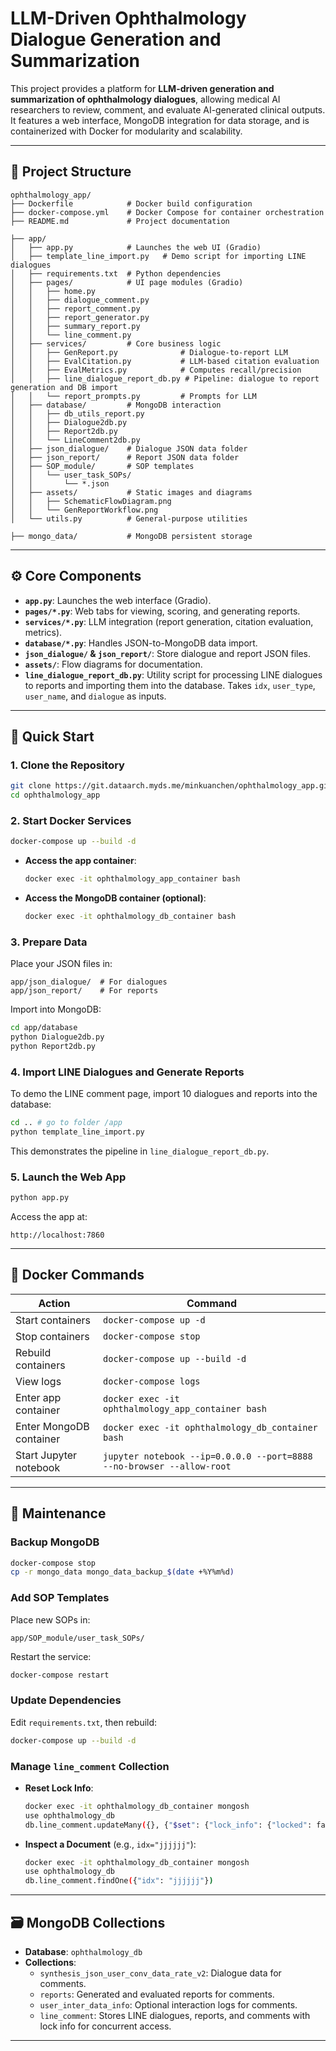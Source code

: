 # LLM-Driven Ophthalmology Dialogue Generation and Summarization

This project provides a platform for **LLM-driven generation and summarization of ophthalmology dialogues**, allowing medical AI researchers to review, comment, and evaluate AI-generated clinical outputs. It features a web interface, MongoDB integration for data storage, and is containerized with Docker for modularity and scalability.

---

## 📁 Project Structure

```
ophthalmology_app/
├── Dockerfile            # Docker build configuration
├── docker-compose.yml    # Docker Compose for container orchestration
├── README.md             # Project documentation

├── app/
│   ├── app.py            # Launches the web UI (Gradio)
│   ├── template_line_import.py   # Demo script for importing LINE dialogues
│   ├── requirements.txt  # Python dependencies
│   ├── pages/            # UI page modules (Gradio)
│   │   ├── home.py
│   │   ├── dialogue_comment.py
│   │   ├── report_comment.py
│   │   ├── report_generator.py
│   │   ├── summary_report.py
│   │   └── line_comment.py
│   ├── services/         # Core business logic
│   │   ├── GenReport.py              # Dialogue-to-report LLM
│   │   ├── EvalCitation.py           # LLM-based citation evaluation
│   │   ├── EvalMetrics.py            # Computes recall/precision
│   │   ├── line_dialogue_report_db.py # Pipeline: dialogue to report generation and DB import
│   │   └── report_prompts.py         # Prompts for LLM
│   ├── database/         # MongoDB interaction
│   │   ├── db_utils_report.py
│   │   ├── Dialogue2db.py
│   │   ├── Report2db.py
│   │   └── LineComment2db.py
│   ├── json_dialogue/    # Dialogue JSON data folder
│   ├── json_report/      # Report JSON data folder
│   ├── SOP_module/       # SOP templates
│   │   └── user_task_SOPs/
│   │       └── *.json
│   ├── assets/           # Static images and diagrams
│   │   ├── SchematicFlowDiagram.png
│   │   └── GenReportWorkflow.png
│   └── utils.py          # General-purpose utilities

├── mongo_data/           # MongoDB persistent storage
```

---

## ⚙️ Core Components

- **`app.py`**: Launches the web interface (Gradio).
- **`pages/*.py`**: Web tabs for viewing, scoring, and generating reports.
- **`services/*.py`**: LLM integration (report generation, citation evaluation, metrics).
- **`database/*.py`**: Handles JSON-to-MongoDB data import.
- **`json_dialogue/` & `json_report/`**: Store dialogue and report JSON files.
- **`assets/`**: Flow diagrams for documentation.
- **`line_dialogue_report_db.py`**: Utility script for processing LINE dialogues to reports and importing them into the database. Takes `idx`, `user_type`, `user_name`, and `dialogue` as inputs.

---

## 🚀 Quick Start

### 1. Clone the Repository
```bash
git clone https://git.dataarch.myds.me/minkuanchen/ophthalmology_app.git
cd ophthalmology_app
```

### 2. Start Docker Services
```bash
docker-compose up --build -d
```

- **Access the app container**:
  ```bash
  docker exec -it ophthalmology_app_container bash
  ```
- **Access the MongoDB container (optional)**:
  ```bash
  docker exec -it ophthalmology_db_container bash
  ```

### 3. Prepare Data
Place your JSON files in:
```
app/json_dialogue/  # For dialogues
app/json_report/    # For reports
```

Import into MongoDB:
```bash
cd app/database
python Dialogue2db.py
python Report2db.py
```

### 4. Import LINE Dialogues and Generate Reports
To demo the LINE comment page, import 10 dialogues and reports into the database:
```bash
cd .. # go to folder /app
python template_line_import.py
```

This demonstrates the pipeline in `line_dialogue_report_db.py`.

### 5. Launch the Web App
```bash
python app.py
```

Access the app at:
```
http://localhost:7860
```

---

## 🐳 Docker Commands

| Action                   | Command                                      |
|--------------------------|----------------------------------------------|
| Start containers         | `docker-compose up -d`                      |
| Stop containers          | `docker-compose stop`                       |
| Rebuild containers       | `docker-compose up --build -d`              |
| View logs                | `docker-compose logs`                       |
| Enter app container      | `docker exec -it ophthalmology_app_container bash` |
| Enter MongoDB container  | `docker exec -it ophthalmology_db_container bash` |
| Start Jupyter notebook   | `jupyter notebook --ip=0.0.0.0 --port=8888 --no-browser --allow-root` |

---

## 🔧 Maintenance

### Backup MongoDB
```bash
docker-compose stop
cp -r mongo_data mongo_data_backup_$(date +%Y%m%d)
```

### Add SOP Templates
Place new SOPs in:
```
app/SOP_module/user_task_SOPs/
```
Restart the service:
```bash
docker-compose restart
```

### Update Dependencies
Edit `requirements.txt`, then rebuild:
```bash
docker-compose up --build -d
```

### Manage `line_comment` Collection
- **Reset Lock Info**:
  ```bash
  docker exec -it ophthalmology_db_container mongosh
  use ophthalmology_db
  db.line_comment.updateMany({}, {"$set": {"lock_info": {"locked": false, "session_id": "", "lock_time": 0}}, "$unset": {"is_locked": ""}})
  ```
- **Inspect a Document** (e.g., `idx="jjjjjj"`):
  ```bash
  docker exec -it ophthalmology_db_container mongosh
  use ophthalmology_db
  db.line_comment.findOne({"idx": "jjjjjj"})
  ```

---

## 🗃️ MongoDB Collections

- **Database**: `ophthalmology_db`
- **Collections**:
  - `synthesis_json_user_conv_data_rate_v2`: Dialogue data for comments.
  - `reports`: Generated and evaluated reports for comments.
  - `user_inter_data_info`: Optional interaction logs for comments.
  - `line_comment`: Stores LINE dialogues, reports, and comments with lock info for concurrent access.

---